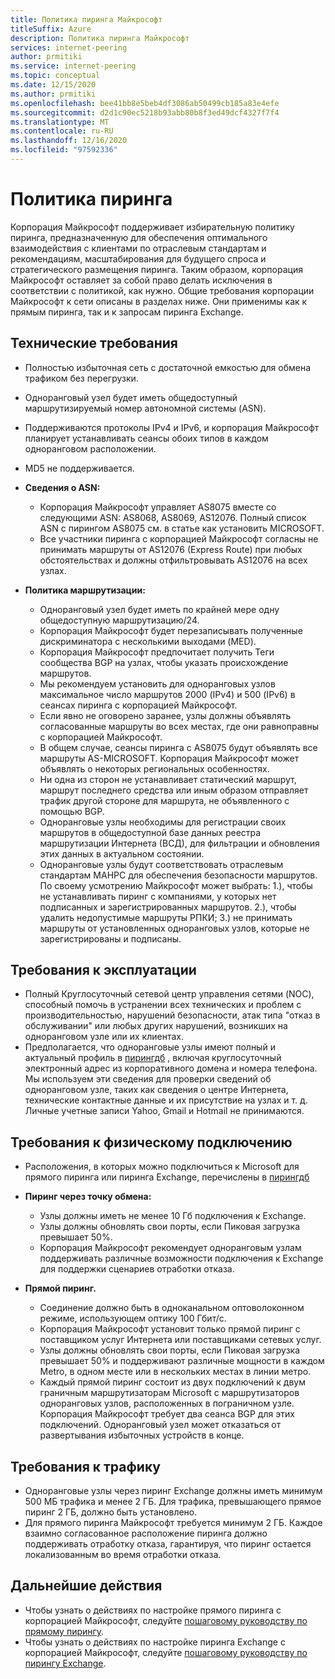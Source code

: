```yaml
---
title: Политика пиринга Майкрософт
titleSuffix: Azure
description: Политика пиринга Майкрософт
services: internet-peering
author: prmitiki
ms.service: internet-peering
ms.topic: conceptual
ms.date: 12/15/2020
ms.author: prmitiki
ms.openlocfilehash: bee41bb8e5beb4df3086ab50499cb185a83e4efe
ms.sourcegitcommit: d2d1c90ec5218b93abb80b8f3ed49dcf4327f7f4
ms.translationtype: MT
ms.contentlocale: ru-RU
ms.lasthandoff: 12/16/2020
ms.locfileid: "97592336"
---
```

# <a name="peering-policy"></a>Политика пиринга
Корпорация Майкрософт поддерживает избирательную политику пиринга, предназначенную для обеспечения оптимального взаимодействия с клиентами по отраслевым стандартам и рекомендациям, масштабирования для будущего спроса и стратегического размещения пиринга. Таким образом, корпорация Майкрософт оставляет за собой право делать исключения в соответствии с политикой, как нужно. Общие требования корпорации Майкрософт к сети описаны в разделах ниже. Они применимы как к прямым пиринга, так и к запросам пиринга Exchange. 

## <a name="technical-requirements"></a>Технические требования

* Полностью избыточная сеть с достаточной емкостью для обмена трафиком без перегрузки.
* Одноранговый узел будет иметь общедоступный маршрутизируемый номер автономной системы (ASN).
* Поддерживаются протоколы IPv4 и IPv6, и корпорация Майкрософт планирует устанавливать сеансы обоих типов в каждом одноранговом расположении.
* MD5 не поддерживается.
* **Сведения о ASN:**

    * Корпорация Майкрософт управляет AS8075 вместе со следующими ASN: AS8068, AS8069, AS12076. Полный список ASN с пирингом AS8075 см. в статье как установить MICROSOFT.
    * Все участники пиринга с корпорацией Майкрософт согласны не принимать маршруты от AS12076 (Express Route) при любых обстоятельствах и должны отфильтровывать AS12076 на всех узлах.

* **Политика маршрутизации:**
    * Одноранговый узел будет иметь по крайней мере одну общедоступную маршрутизацию/24.
    * Корпорация Майкрософт будет перезаписывать полученные дискриминатора с несколькими выходами (MED).
    * Корпорация Майкрософт предпочитает получить Теги сообщества BGP на узлах, чтобы указать происхождение маршрутов.
    * Мы рекомендуем установить для одноранговых узлов максимальное число маршрутов 2000 (IPv4) и 500 (IPv6) в сеансах пиринга с корпорацией Майкрософт.
    * Если явно не оговорено заранее, узлы должны объявлять согласованные маршруты во всех местах, где они равноправны с корпорацией Майкрософт.
    * В общем случае, сеансы пиринга с AS8075 будут объявлять все маршруты AS-MICROSOFT. Корпорация Майкрософт может объявлять о некоторых региональных особенностях.
    * Ни одна из сторон не устанавливает статический маршрут, маршрут последнего средства или иным образом отправляет трафик другой стороне для маршрута, не объявленного с помощью BGP.
    * Одноранговые узлы необходимы для регистрации своих маршрутов в общедоступной базе данных реестра маршрутизации Интернета (ВСД), для фильтрации и обновления этих данных в актуальном состоянии.      
    * Одноранговые узлы будут соответствовать отраслевым стандартам МАНРС для обеспечения безопасности маршрутов.  По своему усмотрению Майкрософт может выбрать: 1.), чтобы не устанавливать пиринг с компаниями, у которых нет подписанных и зарегистрированных маршрутов. 2.), чтобы удалить недопустимые маршруты РПКИ; 3.) не принимать маршруты от установленных одноранговых узлов, которые не зарегистрированы и подписаны. 

## <a name="operational-requirements"></a>Требования к эксплуатации
* Полный Круглосуточный сетевой центр управления сетями (NOC), способный помочь в устранении всех технических и проблем с производительностью, нарушений безопасности, атак типа "отказ в обслуживании" или любых других нарушений, возникших на одноранговом узле или их клиентах.
* Предполагается, что одноранговые узлы имеют полный и актуальный профиль в [пирингдб](https://www.peeringdb.com) , включая круглосуточный электронный адрес из корпоративного домена и номера телефона. Мы используем эти сведения для проверки сведений об одноранговом узле, таких как сведения о центре Интернета, технические контактные данные и их присутствие на узлах и т. д. Личные учетные записи Yahoo, Gmail и Hotmail не принимаются.

## <a name="physical-connection-requirements"></a>Требования к физическому подключению
* Расположения, в которых можно подключиться к Microsoft для прямого пиринга или пиринга Exchange, перечислены в [пирингдб](https://www.peeringdb.com/net/694)

* **Пиринг через точку обмена:**
    * Узлы должны иметь не менее 10 Гб подключения к Exchange.
    * Узлы должны обновлять свои порты, если Пиковая загрузка превышает 50%.
    * Корпорация Майкрософт рекомендует одноранговым узлам поддерживать различные возможности подключения к Exchange для поддержки сценариев отработки отказа.

* **Прямой пиринг.**
    * Соединение должно быть в одноканальном оптоволоконном режиме, использующем оптику 100 Гбит/с.
    * Корпорация Майкрософт установит только прямой пиринг с поставщиком услуг Интернета или поставщиками сетевых услуг.
    * Узлы должны обновлять свои порты, если Пиковая загрузка превышает 50% и поддерживают различные мощности в каждом Metro, в одном месте или в нескольких местах в линии метро.
    * Каждый прямой пиринг состоит из двух подключений к двум граничным маршрутизаторам Microsoft с маршрутизаторов одноранговых узлов, расположенных в пограничном узле. Корпорация Майкрософт требует два сеанса BGP для этих подключений. Одноранговый узел может отказаться от развертывания избыточных устройств в конце.


## <a name="traffic-requirements"></a>Требования к трафику

* Одноранговые узлы через пиринг Exchange должны иметь минимум 500 МБ трафика и менее 2 ГБ. Для трафика, превышающего прямое пиринг 2 ГБ, должно быть установлено.
* Для прямого пиринга Майкрософт требуется минимум 2 ГБ. Каждое взаимно согласованное расположение пиринга должно поддерживать отработку отказа, гарантируя, что пиринг остается локализованным во время отработки отказа. 

## <a name="next-steps"></a>Дальнейшие действия

* Чтобы узнать о действиях по настройке прямого пиринга с корпорацией Майкрософт, следуйте [пошаговому руководству по прямому пирингу](walkthrough-direct-all.md).
* Чтобы узнать о действиях по настройке пиринга Exchange с корпорацией Майкрософт, следуйте [пошаговому руководству по пирингу Exchange](walkthrough-exchange-all.md).
